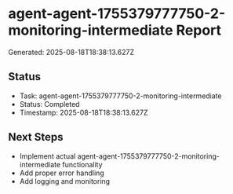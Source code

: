 # agent-agent-1755379777750-2-monitoring-intermediate Report

Generated: 2025-08-18T18:38:13.627Z

## Status
- Task: agent-agent-1755379777750-2-monitoring-intermediate
- Status: Completed
- Timestamp: 2025-08-18T18:38:13.627Z

## Next Steps
- Implement actual agent-agent-1755379777750-2-monitoring-intermediate functionality
- Add proper error handling
- Add logging and monitoring
